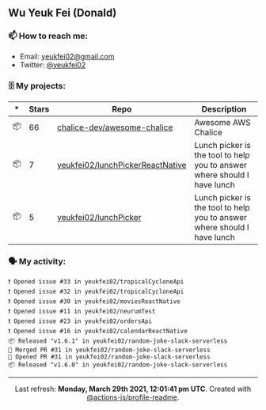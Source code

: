 ## Wu Yeuk Fei (Donald)

### 📫 How to reach me:

- Email: [yeukfei02@gmail.com](yeukfei02@gmail.com)
- Twitter: [@yeukfei02](https://twitter.com/yeukfei02)

### 🗄 My projects:

|*|Stars|Repo|Description|
|---|---|---|---|
| 📦 | 66 | [chalice-dev/awesome-chalice](https://github.com/chalice-dev/awesome-chalice) | Awesome AWS Chalice |
| 📦 | 7 | [yeukfei02/lunchPickerReactNative](https://github.com/yeukfei02/lunchPickerReactNative) | Lunch picker is the tool to help you to answer where should I have lunch |
| 📦 | 5 | [yeukfei02/lunchPicker](https://github.com/yeukfei02/lunchPicker) | Lunch picker is the tool to help you to answer where should I have lunch |

### 🗣 My activity:

```
❗️ Opened issue #33 in yeukfei02/tropicalCycloneApi
❗️ Opened issue #32 in yeukfei02/tropicalCycloneApi
❗️ Opened issue #30 in yeukfei02/moviesReactNative
❗️ Opened issue #11 in yeukfei02/neurumTest
❗️ Opened issue #23 in yeukfei02/ordersApi
❗️ Opened issue #16 in yeukfei02/calendarReactNative
📦 Released "v1.6.1" in yeukfei02/random-joke-slack-serverless
🎉 Merged PR #31 in yeukfei02/random-joke-slack-serverless
💪 Opened PR #31 in yeukfei02/random-joke-slack-serverless
📦 Released "v1.6.0" in yeukfei02/random-joke-slack-serverless
```

<!-- <img src="https://github-readme-stats.vercel.app/api?username=yeukfei02&show_icons=true&count_private=true&theme=radical" />

<img src="https://github-readme-stats.vercel.app/api/top-langs/?username=yeukfei02&theme=radical" /> -->

---

<p align="center">Last refresh: <b>Monday, March 29th 2021, 12:01:41 pm UTC</b>. Created with <a href=https://github.com/marketplace/actions/profile-readme>@actions-js/profile-readme</a>.</p>
